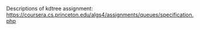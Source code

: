 Descriptions of kdtree assignment:
https://coursera.cs.princeton.edu/algs4/assignments/queues/specification.php
